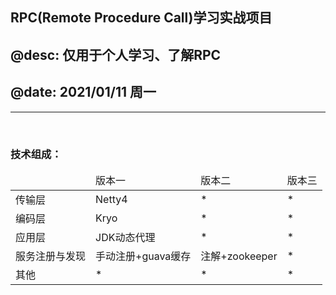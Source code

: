 <h2>RPC(Remote Procedure Call)学习实战项目</h2>
<h2>@desc: 仅用于个人学习、了解RPC</h2>
<h2>@date: 2021/01/11 周一</h2>
<hr/><br/>

<h3><b>技术组成：</b></h3>
<table>
    <thead>
        <tr>
            <td></td>
            <td>版本一</td>
            <td>版本二</td>
            <td>版本三</td>
        </tr>
    </thead>
    <tbody>
        <tr>
            <td>传输层</td>
            <td>Netty4</td>
            <td>*</td>
            <td>*</td>
        </tr>
        <tr>
            <td>编码层</td>
            <td>Kryo</td>
            <td>*</td>
            <td>*</td>
        </tr>
        <tr>
            <td>应用层</td>
            <td>JDK动态代理</td>
            <td>*</td>
            <td>*</td>
        </tr>
        <tr>
            <td>服务注册与发现</td>
            <td>手动注册+guava缓存</td>
            <td>注解+zookeeper</td>
            <td>*</td>
        </tr>
        <tr>
            <td>其他</td>
            <td>*</td>
            <td>*</td>
            <td>*</td>
        </tr>
    </tbody>
</table>